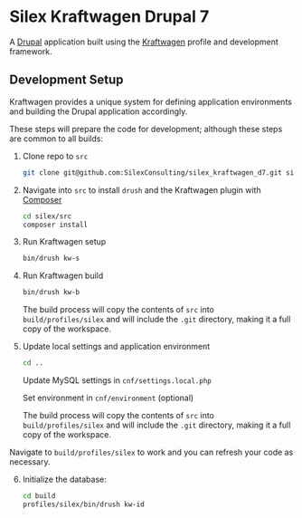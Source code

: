 Silex Kraftwagen Drupal 7
=========================

A [Drupal](https://drupal.org/) application built using the [Kraftwagen](http://kraftwagen.org/) profile and development framework.

## Development Setup

Kraftwagen provides a unique system for defining application environments and building the Drupal application accordingly.

These steps will prepare the code for development; although these steps are common to all builds:

1. Clone repo to `src`

    ```bash
    git clone git@github.com:SilexConsulting/silex_kraftwagen_d7.git silex/src
    ```

2. Navigate into `src` to install `drush` and the Kraftwagen plugin with [Composer](http://getcomposer.org/)

    ```bash
    cd silex/src
    composer install
    ```

3. Run Kraftwagen setup

    ```bash
    bin/drush kw-s
    ```

4. Run Kraftwagen build

    ```bash
    bin/drush kw-b
    ```

    The build process will copy the contents of `src` into `build/profiles/silex` and will include the `.git` directory, making it a full copy of the workspace.

5. Update local settings and application environment

    ```bash
    cd ..
    ```

    Update MySQL settings in `cnf/settings.local.php`

    Set environment in `cnf/environment` (optional)

    The build process will copy the contents of `src` into `build/profiles/silex` and will include the `.git` directory, making it a full copy of the workspace.

Navigate to `build/profiles/silex` to work and you can refresh your code as necessary.

6. Initialize the database:

    ```bash
    cd build
    profiles/silex/bin/drush kw-id
    ```
